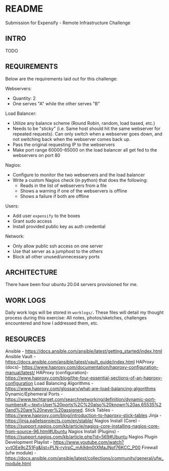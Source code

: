 # README

Submission for Expensify - Remote Infrastructure Challenge
## INTRO

TODO

## REQUIREMENTS

Below are the requirements laid out for this challenge:

Webservers:
- Quantity: 2
- One serves "A" while the other serves "B"

Load Balancer:
- Utilize any balance scheme (Round Robin, random, load based, etc.)
- Needs to be "sticky" (i.e. Same host should hit the same webserver for repeated requests).  Can only switch when a webserver goes down, and not switching back when the webserver comes back up.
- Pass the original requesting IP to the webservers
- Make port range 60000-65000 on the load balancer all get fed to the webservers on port 80

Nagios:
- Configure to monitor the two webservers and the load balancer
- Write a custom Nagios check (in python) that does the following:
    - Reads in the list of webservers from a file
    - Shows a warning if one of the webservers is offline
    - Shows a failure if both are offline

Users:
- Add user `expensify` to the boxes
- Grant sudo access
- Install provided public key as auth credential

Network:
- Only allow public ssh access on one server
- Use that server as a jumphost to the others 
- Block all other unused/unnecessary ports


## ARCHITECTURE

There have been four ubuntu 20.04 servers provisioned for me.

<INSERT TABLE HERE WITH IPs AND THEIR PURPOSE>

<INSERT ARCHITECTURE DIAGRAM>

## WORK LOGS

Daily work logs will be stored in `worklogs/`.  These files will detail my thought process during this exercise: All notes, photos/sketches, challenges encountered and how I addressed them, etc.  

## RESOURCES
Ansible - https://docs.ansible.com/ansible/latest/getting_started/index.html
Ansible Vault - https://docs.ansible.com/ansible/latest/vault_guide/index.html
HAProxy (docs)- https://www.haproxy.com/documentation/haproxy-configuration-manual/latest/
HAProxy (configuration)- https://www.haproxy.com/blog/the-four-essential-sections-of-an-haproxy-configuration
Load Balancing Algorithms - https://www.haproxy.com/glossary/what-are-load-balancing-algorithms
Dynamic/Ephemeral Ports - https://www.techtarget.com/searchnetworking/definition/dynamic-port-numbers#:~:text=User%20ports%2C%20also%20known%20as,65535%20and%20are%20never%20assigned.
Stick Tables - https://www.haproxy.com/blog/introduction-to-haproxy-stick-tables
Jinja - https://jinja.palletsprojects.com/en/stable/
Nagios Install (Core) - https://support.nagios.com/kb/article/nagios-core-installing-nagios-core-from-source-96.html#Ubuntu
Nagios Install (Plugins) - https://support.nagios.com/kb/article.php?id=569#Ubuntu
Nagios Plugin Development Playlist - https://www.youtube.com/watch?v=tOEe9cZ51Fg&list=PLN-ryIrpC_mA9dm0tXMaJNof76KCC_P00
Firewall (ufw module) - https://docs.ansible.com/ansible/latest/collections/community/general/ufw_module.html